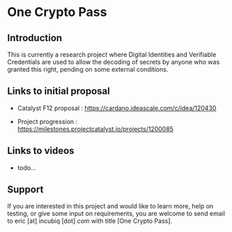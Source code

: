 # One Crypto Pass

## Introduction

This is currently a research project where Digital Identities and Verifiable Credentials are used to allow the decoding of secrets by anyone who was granted this right, pending on some external conditions.

## Links to initial proposal 

 - Catalyst F12 proposal : https://cardano.ideascale.com/c/idea/120430

 - Project progression : https://milestones.projectcatalyst.io/projects/1200085


## Links to videos

 - todo...

## Support

If you are interested in this project and would like to learn more, help on testing, or give some input on requirements, you are welcome to send email to eric [at] incubiq [dot] com with title [One Crypto Pass].